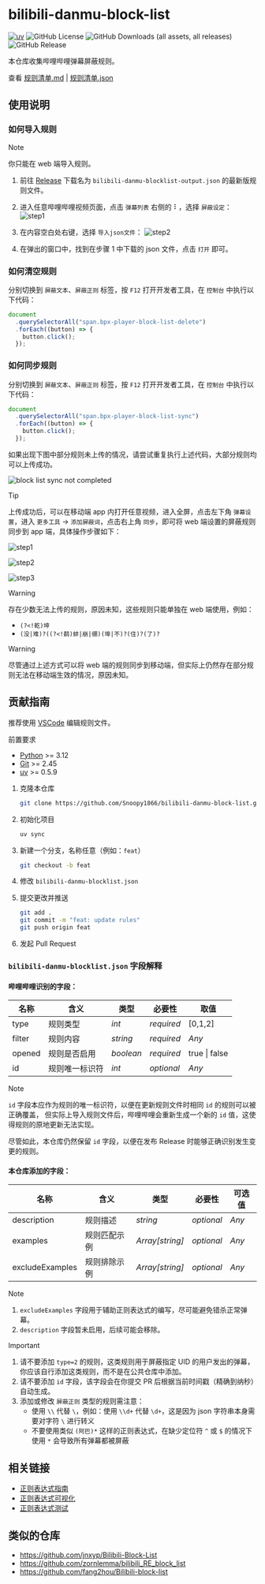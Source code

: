 # bilibili-danmu-block-list

[![uv](https://img.shields.io/endpoint?url=https://raw.githubusercontent.com/astral-sh/uv/main/assets/badge/v0.json)](https://github.com/astral-sh/uv)
![GitHub License](https://img.shields.io/github/license/Snoopy1866/bilibili-danmu-block-list)
![GitHub Downloads (all assets, all releases)](https://img.shields.io/github/downloads/Snoopy1866/bilibili-danmu-block-list/total)
![GitHub Release](https://img.shields.io/github/v/release/Snoopy1866/bilibili-danmu-block-list)

本仓库收集哔哩哔哩弹幕屏蔽规则。

查看 [规则清单.md](rules.md) | [规则清单.json](bilibili-danmu-blocklist.json)

## 使用说明

### 如何导入规则

> [!NOTE]
>
> 你只能在 web 端导入规则。

1. 前往 [Release](https://github.com/Snoopy1866/bilibili-danmu-block-list/releases/latest) 下载名为 `bilibili-danmu-blocklist-output.json` 的最新版规则文件。

2. 进入任意哔哩哔哩视频页面，点击 `弹幕列表` 右侧的 ⠇，选择 `屏蔽设定`：
   ![step1](res/how-to-use-step-1.png)

3. 在内容空白处右键，选择 `导入json文件`：
   ![step2](res/how-to-use-step-2.png)

4. 在弹出的窗口中，找到在步骤 1 中下载的 json 文件，点击 `打开` 即可。

### 如何清空规则

分别切换到 `屏蔽文本`、`屏蔽正则` 标签，按 `F12` 打开开发者工具，在 `控制台` 中执行以下代码：

```javascript
document
  .querySelectorAll("span.bpx-player-block-list-delete")
  .forEach((button) => {
    button.click();
  });
```

### 如何同步规则

分别切换到 `屏蔽文本`、`屏蔽正则` 标签，按 `F12` 打开开发者工具，在 `控制台` 中执行以下代码：

```javascript
document
  .querySelectorAll("span.bpx-player-block-list-sync")
  .forEach((button) => {
    button.click();
  });
```

如果出现下图中部分规则未上传的情况，请尝试重复执行上述代码，大部分规则均可以上传成功。

![block list sync not completed](res/block-list-sync-not-completed.png)

> [!TIP]
>
> 上传成功后，可以在移动端 app 内打开任意视频，进入全屏，点击左下角 `弹幕设置`，进入 `更多工具` -> `添加屏蔽词`，点击右上角 `同步`，即可将 web 端设置的屏蔽规则同步到 app 端，具体操作步骤如下：
>
> ![step1](res/block-list-sync-app-step-1.jpg)
>
> ![step2](res/block-list-sync-app-step-2.jpg)
>
> ![step3](res/block-list-sync-app-step-3.jpg)

> [!WARNING]
>
> 存在少数无法上传的规则，原因未知，这些规则只能单独在 web 端使用，例如：
>
> - `(?<!乾)坤`
> - `(没|难)?((?<!鹬)蚌|崩|绷)(埠|不)?(住)?(了)?`

> [!WARNING]
>
> 尽管通过上述方式可以将 web 端的规则同步到移动端，但实际上仍然存在部分规则无法在移动端生效的情况，原因未知。

## 贡献指南

推荐使用 [VSCode](https://code.visualstudio.com/Download) 编辑规则文件。

前置要求

- [Python](https://www.python.org/downloads) >= 3.12
- [Git](https://git-scm.com/downloads) >= 2.45
- [uv](https://docs.astral.sh/uv/getting-started/installation) >= 0.5.9

1. 克隆本仓库

   ```bash
   git clone https://github.com/Snoopy1866/bilibili-danmu-block-list.git
   ```

2. 初始化项目

   ```bash
   uv sync
   ```

3. 新建一个分支，名称任意（例如：`feat`）

   ```bash
   git checkout -b feat
   ```

4. 修改 `bilibili-danmu-blocklist.json`

5. 提交更改并推送

   ```bash
   git add .
   git commit -m "feat: update rules"
   git push origin feat
   ```

6. 发起 Pull Request

### `bilibili-danmu-blocklist.json` 字段解释

#### 哔哩哔哩识别的字段：

| 名称   | 含义           | 类型      | 必要性     | 取值          |
| ------ | -------------- | --------- | ---------- | ------------- |
| type   | 规则类型       | _int_     | _required_ | [0,1,2]       |
| filter | 规则内容       | _string_  | _required_ | _Any_         |
| opened | 规则是否启用   | _boolean_ | _required_ | true \| false |
| id     | 规则唯一标识符 | _int_     | _optional_ | _Any_         |

> [!NOTE]
>
> `id` 字段本应作为规则的唯一标识符，以便在更新规则文件时相同 `id` 的规则可以被正确覆盖，
> 但实际上导入规则文件后，哔哩哔哩会重新生成一个新的 `id` 值，这使得规则的原地更新无法实现。
>
> 尽管如此，本仓库仍然保留 `id` 字段，以便在发布 Release 时能够正确识别发生变更的规则。

#### 本仓库添加的字段：

| 名称            | 含义         | 类型            | 必要性     | 可选值 |
| --------------- | ------------ | --------------- | ---------- | ------ |
| description     | 规则描述     | _string_        | _optional_ | _Any_  |
| examples        | 规则匹配示例 | _Array[string]_ | _optional_ | _Any_  |
| excludeExamples | 规则排除示例 | _Array[string]_ | _optional_ | _Any_  |

> [!NOTE]
>
> 1. `excludeExamples` 字段用于辅助正则表达式的编写，尽可能避免错杀正常弹幕。
> 2. `description` 字段暂未启用，后续可能会移除。

> [!IMPORTANT]
>
> 1. 请不要添加 `type=2` 的规则，这类规则用于屏蔽指定 UID 的用户发出的弹幕，你应该自行添加这类规则，而不是在公共仓库中添加。
> 2. 请不要添加 `id` 字段，该字段会在你提交 PR 后根据当前时间戳（精确到纳秒）自动生成。
> 3. 添加或修改 `屏蔽正则` 类型的规则需注意：
>    - 使用 `\\` 代替 `\`，例如：使用 `\\d+` 代替 `\d+`，这是因为 json 字符串本身需要对字符 `\` 进行转义
>    - 不要使用类似 `(阿巴)*` 这样的正则表达式，在缺少定位符 `^` 或 `$` 的情况下使用 `*` 会导致所有弹幕都被屏蔽

## 相关链接

- [正则表达式指南](https://docs.python.org/zh-cn/3.13/howto/regex.html)
- [正则表达式可视化](https://jex.im/regulex)
- [正则表达式测试](https://www.jyshare.com/front-end/854)

## 类似的仓库

- https://github.com/jnxyp/Bilibili-Block-List
- https://github.com/zornlemma/bilibili_RE_block_list
- https://github.com/fang2hou/Bilibili-block-list
